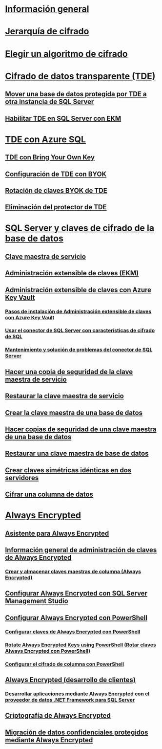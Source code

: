 # [Información general](sql-server-encryption.md)  
# [Jerarquía de cifrado](encryption-hierarchy.md)  
# [Elegir un algoritmo de cifrado](choose-an-encryption-algorithm.md)  
# [Cifrado de datos transparente (TDE)](transparent-data-encryption.md)  
## [Mover una base de datos protegida por TDE a otra instancia de SQL Server](move-a-tde-protected-database-to-another-sql-server.md)  
## [Habilitar TDE en SQL Server con EKM](enable-tde-on-sql-server-using-ekm.md)  
# [TDE con Azure SQL](transparent-data-encryption-azure-sql.md)  
## [TDE con Bring Your Own Key](transparent-data-encryption-byok-azure-sql.md)
## [Configuración de TDE con BYOK](transparent-data-encryption-byok-azure-sql-configure.md)
## [Rotación de claves BYOK de TDE](transparent-data-encryption-byok-azure-sql-key-rotation.md)
## [Eliminación del protector de TDE](transparent-data-encryption-byok-azure-sql-remove-tde-protector.md)
# [SQL Server y claves de cifrado de la base de datos](sql-server-and-database-encryption-keys-database-engine.md)  
## [Clave maestra de servicio](service-master-key.md)  
## [Administración extensible de claves (EKM)](extensible-key-management-ekm.md)  
## [Administración extensible de claves con Azure Key Vault](extensible-key-management-using-azure-key-vault-sql-server.md)  
### [Pasos de instalación de Administración extensible de claves con Azure Key Vault](setup-steps-for-extensible-key-management-using-the-azure-key-vault.md)  
### [Usar el conector de SQL Server con características de cifrado de SQL](use-sql-server-connector-with-sql-encryption-features.md)  
### [Mantenimiento y solución de problemas del conector de SQL Server](sql-server-connector-maintenance-troubleshooting.md)  
## [Hacer una copia de seguridad de la clave maestra de servicio](back-up-the-service-master-key.md)  
## [Restaurar la clave maestra de servicio](restore-the-service-master-key.md)  
## [Crear la clave maestra de una base de datos](create-a-database-master-key.md)  
## [Hacer copias de seguridad de una clave maestra de una base de datos](back-up-a-database-master-key.md)  
## [Restaurar una clave maestra de base de datos](restore-a-database-master-key.md)  
## [Crear claves simétricas idénticas en dos servidores](create-identical-symmetric-keys-on-two-servers.md)  
## [Cifrar una columna de datos](encrypt-a-column-of-data.md)  
# [Always Encrypted](always-encrypted-database-engine.md)  
## [Asistente para Always Encrypted](always-encrypted-wizard.md)  
## [Información general de administración de claves de Always Encrypted](overview-of-key-management-for-always-encrypted.md)  
### [Crear y almacenar claves maestras de columna (Always Encrypted)](create-and-store-column-master-keys-always-encrypted.md)  
## [Configurar Always Encrypted con SQL Server Management Studio](configure-always-encrypted-using-sql-server-management-studio.md)  
## [Configurar Always Encrypted con PowerShell](configure-always-encrypted-using-powershell.md)  
### [Configurar claves de Always Encrypted con PowerShell](configure-always-encrypted-keys-using-powershell.md)  
### [Rotate Always Encrypted Keys using PowerShell (Rotar claves Always Encrypted con PowerShell)](rotate-always-encrypted-keys-using-powershell.md)  
### [Configurar el cifrado de columna con PowerShell](configure-column-encryption-using-powershell.md)  
## [Always Encrypted (desarrollo de clientes)](always-encrypted-client-development.md)  
### [Desarrollar aplicaciones mediante Always Encrypted con el proveedor de datos .NET Framework para SQL Server](develop-using-always-encrypted-with-net-framework-data-provider.md)  
## [Criptografía de Always Encrypted](always-encrypted-cryptography.md)  
## [Migración de datos confidenciales protegidos mediante Always Encrypted](migrate-sensitive-data-protected-by-always-encrypted.md)  

